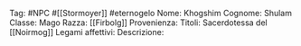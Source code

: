 Tag: #NPC #[[Stormoyer]] #eternogelo 
Nome: Khogshim
Cognome: Shulam
Classe: Mago 
Razza: [[Firbolg]]
Provenienza: 
Titoli: Sacerdotessa del [[Noirmog]]
Legami affettivi: 
Descrizione: 